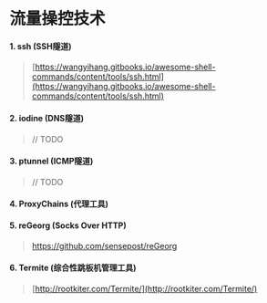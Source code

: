 # 流量操控技术

#### 1. ssh \(SSH隧道\)

> [https://wangyihang.gitbooks.io/awesome-shell-commands/content/tools/ssh.html](https://wangyihang.gitbooks.io/awesome-shell-commands/content/tools/ssh.html)

#### 2. iodine \(DNS隧道\)

> // TODO

#### 3. ptunnel \(ICMP隧道\)

> // TODO

#### 4. ProxyChains \(代理工具\)

#### 5. **reGeorg \(Socks Over HTTP\)**

> https://github.com/sensepost/reGeorg

#### 6. Termite \(综合性跳板机管理工具\)

> [http://rootkiter.com/Termite/](http://rootkiter.com/Termite/)



